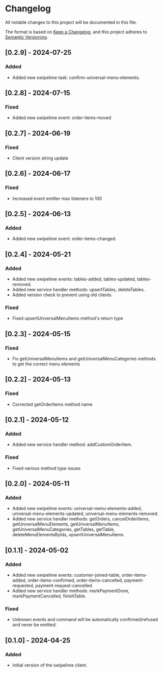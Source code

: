 # Changelog
All notable changes to this project will be documented in this file.

The format is based on [Keep a Changelog](https://keepachangelog.com/en/1.0.0/),
and this project adheres to [Semantic Versioning](https://semver.org/spec/v2.0.0.html).

## [0.2.9] - 2024-07-25
### Added
* Added new swipelime task: confirm-universal-menu-elements.

## [0.2.8] - 2024-07-15
### Fixed
* Added new swipelime event: order-items-moved

## [0.2.7] - 2024-06-19
### Fixed
* Client version string update

## [0.2.6] - 2024-06-17
### Fixed
* Increased event emitter max listeners to 100

## [0.2.5] - 2024-06-13
### Added
* Added new swipelime event: order-items-changed.

## [0.2.4] - 2024-05-21
### Added
* Added new swipelime events: tables-added, tables-updated, tables-removed.
* Added new service handler methods: upsertTables, deleteTables.
* Added version check to prevent using old clients.
### Fixed
* Fixed upsertUniversalMenuItems method's return type

## [0.2.3] - 2024-05-15
### Fixed
* Fix getUniversalMenuItems and getUniversalMenuCategories methods to get the correct menu elements

## [0.2.2] - 2024-05-13
### Fixed
* Corrected getOrderItems method name

## [0.2.1] - 2024-05-12
### Added
* Added new service handler method: addCustomOrderItem.
### Fixed
* Fixed various method type issues

## [0.2.0] - 2024-05-11
### Added
* Added new swipelime events: universal-menu-elements-added, universal-menu-elements-updated, universal-menu-elements-removed.
* Added new service handler methods: getOrders, cancelOrderItems, getUniversalMenuElements, getUniversalMenuItems, getUniversalMenuCategories, getTables, getTable, deleteMenuElementsByIds, upsertUniversalMenuItems.

## [0.1.1] - 2024-05-02
### Added
* Added new swipelime events: customer-joined-table, order-items-added, order-items-confirmed, order-items-cancelled, payment-requested, payment-request-cancelled.
* Added new service handler methods: markPaymentDone, markPaymentCancelled, finishTable.
### Fixed
* Unknown events and command will be automatically confirmed/refused and never be emitted.

## [0.1.0] - 2024-04-25
### Added
* Initial version of the swipelime client.
